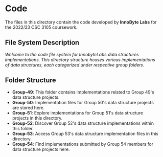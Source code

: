 # Code
The files in this directory contain the code developed by **InnoByte Labs** for the 2022/23 CSC 3105 coursework.

## File System Description
_Welcome to the code file system for InnobyteLabs data structures implementations. This directory structure houses various implementations of data structures, each categorized under respective group folders._

## Folder Structure
- **Group-49**: This folder contains implementations related to Group 49's data structure projects.
- **Group-50**: Implementation files for Group 50's data structure projects are stored here.
- **Group-51**: Explore implementations for Group 51's data structure projects in this directory.
- **Group-52**: Discover Group 52's data structure implementations within this folder.
- **Group-53**: Access Group 53's data structure implementation files in this directory.
- **Group-54**: Find implementations submitted by Group 54 members for data structure projects here.
